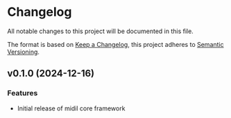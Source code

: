 # Changelog

All notable changes to this project will be documented in this file.

The format is based on [Keep a Changelog](https://keepachangelog.com/en/1.0.0/),
this project adheres to [Semantic Versioning](https://semver.org/spec/v2.0.0.html).

<!-- midil-labs release notes start -->


## v0.1.0 (2024-12-16)

### Features

- Initial release of midil core framework


